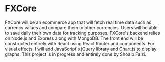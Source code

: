 # FXCore

FXCore will be an ecommerce app that will fetch real time data such as currency values and compare them to other currencies.
Users will be able to save daily their own data for tracking purposes.
FXCore's backend relies on Node.js and Express along with MongoDB. The front end will be constructed entirely with React using
React Router and components. For visual effects, I will add JavaScript's jQuery library and Chart.js to display graphs.
This project is in progress and entirely done by Shoaib Faizi.
